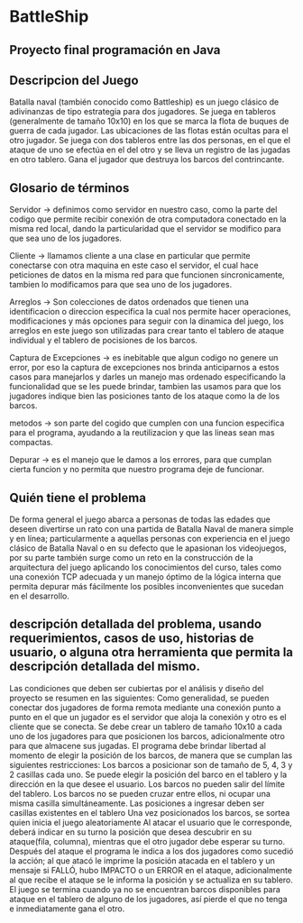 # BattleShip
## Proyecto final programación en Java
## Descripcion del Juego
Batalla naval (también conocido como Battleship) es un juego clásico de adivinanzas de tipo estrategia para dos jugadores. Se juega en tableros (generalmente de tamaño 10x10) en los que se marca la flota de buques de guerra de cada jugador. Las ubicaciones de las flotas están ocultas para el otro jugador. Se juega con dos tableros entre las dos personas, en el que el ataque de uno se efectúa en el del otro y se lleva un registro de las jugadas en otro tablero. Gana el jugador que destruya los barcos del contrincante.

## Glosario de términos
Servidor -> definimos como servidor en nuestro caso, como la parte del codigo que permite recibir conexión de otra computadora conectado en la misma red local, dando la particularidad que el servidor se modifico para que sea uno de los jugadores.

Cliente -> llamamos cliente a una clase en particular que permite conectarse con otra maquina en este caso el servidor, el cual hace peticiones de datos en la misma red para que funcionen sincronicamente, tambien lo modificamos para que sea uno de los jugadores.

Arreglos -> Son colecciones de datos ordenados que tienen una identificacion o direccion especifica la cual nos permite hacer operaciones, modificaciones y más opciones para seguir con la dinamica del juego, los arreglos en este juego son utilizadas para crear tanto el tablero de ataque individual y el tablero de pocisiones de los barcos.

Captura de Excepciones -> es inebitable que algun codigo no genere un error, por eso la captura de excepciones nos brinda anticiparnos a estos casos para manejarlos y darles un manejo mas ordenado especificando la funcionalidad que se les puede brindar, tambien las usamos para que los jugadores indique bien las posiciones tanto de los ataque como la de los barcos.

metodos -> son parte del cogido que cumplen con una funcion especifica para el programa, ayudando a la reutilizacion y que las lineas sean mas compactas.

Depurar -> es el manejo que le damos a los errores, para que cumplan cierta funcion y no permita que nuestro programa deje de funcionar.

## Quién tiene el problema

De forma general el juego abarca a personas de todas las edades que deseen divertirse un rato con una partida de Batalla Naval de manera simple y en línea; particularmente a aquellas personas con experiencia en el juego clásico de Batalla Naval o en su defecto que le apasionan los videojuegos, por su parte también surge como un reto en la construcción de la arquitectura del juego aplicando los conocimientos del curso, tales como una conexión TCP adecuada y un manejo óptimo de la lógica interna que permita depurar más fácilmente los posibles inconvenientes que sucedan en el desarrollo.

## descripción detallada del problema, usando requerimientos, casos de uso, historias de usuario, o alguna otra herramienta que permita la descripción detallada del mismo.

Las condiciones que deben ser cubiertas por el análisis y diseño del proyecto se resumen en las siguientes:
Como generalidad, se pueden conectar dos jugadores de forma remota mediante una conexión punto a punto en el que un jugador es el servidor que aloja la conexión y otro es el cliente que se conecta.
Se debe crear un tablero de tamaño 10x10 a cada uno de los jugadores para que posicionen los barcos, adicionalmente otro para que almacene sus jugadas.
El programa debe brindar libertad al momento de elegir la posición de los barcos, de manera que se cumplan las siguientes restricciones:
Los barcos a posicionar son de tamaño de 5, 4, 3 y 2 casillas cada uno.
Se puede elegir la posición del barco en el tablero y la dirección en la que desee el usuario.
Los barcos no pueden salir del límite del tablero.
Los barcos no se pueden cruzar entre ellos, ni ocupar una misma casilla simultáneamente.
Las posiciones a ingresar deben ser casillas existentes en el tablero
Una vez posicionados los barcos, se sortea quien inicia el juego aleatoriamente
Al atacar el usuario que le corresponde, deberá indicar en su turno la posición que desea descubrir en su ataque(fila, columna), mientras que el otro jugador debe esperar su turno.
Después del ataque el programa le indica a los dos jugadores como sucedió la acción; al que atacó le imprime la posición atacada en el tablero y un mensaje si FALLÓ, hubo IMPACTO o un ERROR en el ataque, adicionalmente al que recibe el ataque se le informa la posición y se actualiza en su tablero.
El juego se termina cuando ya no se encuentran barcos disponibles para ataque en el tablero de alguno de los jugadores, así pierde el que no tenga e inmediatamente gana el otro.




